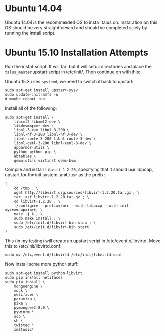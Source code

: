 
# Ubuntu 14.04

Ubuntu 14.04 is the recommended OS to install talus on. Installation on this
OS should be very straightforward and should be completed solely by running
the install script.

# Ubuntu 15.10 Installation Attempts

Run the install script. It will fail, but it will setup directories and place the
`talus_master` upstart script in /etc/init/. Then continue on with this:

Ubuntu 15.X uses `systemd`, we need to switch it back to upstart:

	sudo apt-get install upstart-sysv
	sudo update-initramfs -u
	# maybe reboot too

Install all of the following:

	sudo apt-get install \
		libxml2 libxml2-dev \
		libdevmapper-dev \
		libnl-3-dev libnl-3-200 \
		libnl-nf-3-200 libnl-nf-3-dev \
		libnl-route-3-200 libnl-route-3-dev \
		libnl-genl-3-200 libnl-genl-3-dev \
		apparmor-utils \
		python python-pip \
		ebtables \
		qemu-utils virtinst qemu-kvm

Compile and install `libvirt 1.2.20`, specifying that it should use libpcap, upstart for the
init system, and `/usr` as the prefix:

	(
		cd /tmp ; \
		wget http://libvirt.org/sources/libvirt-1.2.20.tar.gz ; \
		tar -xzf libvirt-1.2.20.tar.gz ; \
		cd libvirt-1.2.20 ; \
		./configure --prefix=/usr --with-libpcap --with-init-system=upstart; \
		make -j 8 ; \
		sudo make install ; \
		sudo /etc/init.d/libvirt-bin stop ; \
		sudo /etc/init.d/libvirt-bin start
	)

This (in my testing) will create an upstart script in /etc/event.d/libvirtd. Move this to
/etc/init/libvirtd.conf:

	sudo mv /etc/event.d/libvirtd /etc/init/libvirtd.conf

Now install some more python stuff:

	sudo apt-get install python-libvirt
	sudo pip install netifaces
	sudo pip install \
		mongoengine \
		mock \
		netifaces \
		paramiko \
		pika \
		pymongo==2.8.0 \
		pywinrm \
		scp \
		sh \
		twisted \
		xmltodict
